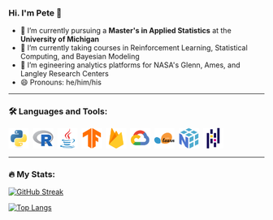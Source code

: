 ### Hi. I'm Pete 👋

- 🌱 I’m currently pursuing a **Master's in Applied Statistics** at the **University of Michigan** 
- 🔭 I’m currently taking courses in Reinforcement Learning, Statistical Computing, and Bayesian Modeling
- 👯 I’m egineering analytics platforms for NASA's Glenn, Ames, and Langley Research Centers
- 😄 Pronouns: he/him/his

---

### :hammer_and_wrench: Languages and Tools: 

<div>
    <img src="https://github.com/devicons/devicon/blob/master/icons/python/python-original.svg" title="Python" alt="Py" width="40" height="40"/>&nbsp;
    <img src="https://github.com/devicons/devicon/blob/master/icons/r/r-original.svg" title="R" alt="r" width="40" height="40"/>&nbsp;
    <img src="https://github.com/devicons/devicon/blob/master/icons/java/java-original.svg" title="Java" alt="java" width="40" height="40"/>&nbsp;
    <img src="https://github.com/devicons/devicon/blob/master/icons/tensorflow/tensorflow-original.svg" title="Tensorflow" alt="tf" width="40" height="40"/>&nbsp;
    <img src="https://github.com/devicons/devicon/blob/master/icons/firebase/firebase-original.svg" title="Firebase" alt="fb" width="40" height="40"/>&nbsp;
    <img src="https://github.com/devicons/devicon/blob/master/icons/googlecloud/googlecloud-original.svg" title="Googlecloud" alt="goog" width="40" height="40"/>&nbsp;
    <img src="https://github.com/devicons/devicon/blob/master/icons/scikitlearn/scikitlearn-original.svg" title="sklearn" alt="sk" width="40" height="40"/>&nbsp;
    <img src="https://github.com/devicons/devicon/blob/master/icons/numpy/numpy-original.svg" title="numpy" alt="np" width="40" height="40"/>&nbsp;
    <img src="https://github.com/devicons/devicon/blob/master/icons/pandas/pandas-original.svg" title="numpy" alt="np" width="40" height="40"/>&nbsp;
</div>

---

### :fire: My Stats:

[![GitHub Streak](http://github-readme-streak-stats.herokuapp.com?user=petepritch&theme=dark&background=000000)](https://git.io/streak-stats)

[![Top Langs](https://github-readme-stats.vercel.app/api/top-langs/?username=petepritch&layout=compact&theme=vision-friendly-dark)](https://github.com/anuraghazra/github-readme-stats)
